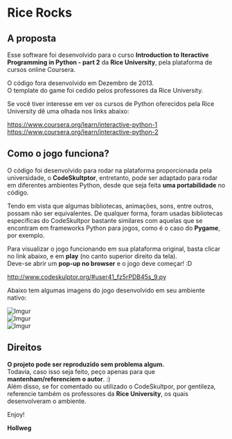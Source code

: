 # Rice Rocks

## A proposta

Esse software foi desenvolvido para o curso **Introduction to Iteractive Programming in Python - part 2** da **Rice University**, pela plataforma de cursos online Coursera.

O código fora desenvolvido em Dezembro de 2013. </br>
O template do game foi cedido pelos professores da Rice University. 

Se você tiver interesse em ver os cursos de Python oferecidos pela Rice University dê uma olhada nos links abaixo: 

https://www.coursera.org/learn/interactive-python-1</br>
https://www.coursera.org/learn/interactive-python-2</br>

## Como o jogo funciona?

O código foi desenvolvido para rodar na plataforma proporcionada pela universidade, o **CodeSkultptor**, entretanto, pode ser adaptado para rodar em diferentes ambientes Python, desde que seja feita **uma portabilidade** no código. 

Tendo em vista que algumas bibliotecas, animações, sons, entre outros, possam não ser equivalentes.
De qualquer forma, foram usadas bibliotecas específicas do CodeSkultpor bastante similares com aquelas que se encontram em frameworks Python para jogos, como é o caso do **Pygame**, por exemplo.

Para visualizar o jogo funcionando em sua plataforma original, basta clicar no link abaixo, e em **play** (no canto superior direito da tela). </br>
Deve-se abrir um **pop-up no browser** e o jogo deve começar! :D 

http://www.codeskulptor.org/#user41_fz5rPDB45s_9.py

Abaixo tem algumas imagens do jogo desenvolvido em seu ambiente nativo:

![Imgur](http://i.imgur.com/pocnKEM.png)</br>
![Imgur](http://i.imgur.com/gohKVJc.png)</br>
![Imgur](http://i.imgur.com/P9JExyu.png)</br>

## Direitos

**O projeto pode ser reproduzido sem problema algum.** </br>
Todavia, caso isso seja feito, peço apenas para que **mantenham/referenciem o autor**. :) </br>
Além disso, se for comentado ou utilizado o CodeSkultpor, por gentileza, referencie também os professores da **Rice University**, os quais desenvolveram o ambiente.


Enjoy!

**Hollweg**

